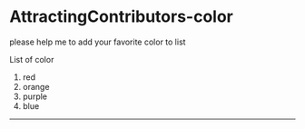 # AttractingContributors-color
please help me to add your favorite color to list

List of color

1. red
2. orange
3. purple
4. blue
---
